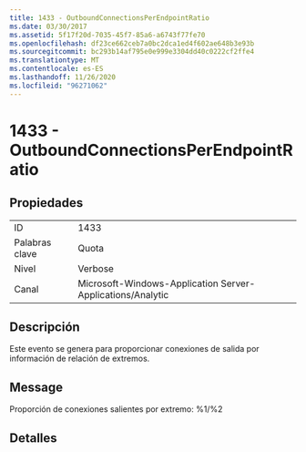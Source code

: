 ```yaml
---
title: 1433 - OutboundConnectionsPerEndpointRatio
ms.date: 03/30/2017
ms.assetid: 5f17f20d-7035-45f7-85a6-a6743f77fe70
ms.openlocfilehash: df23ce662ceb7a0bc2dca1ed4f602ae648b3e93b
ms.sourcegitcommit: bc293b14af795e0e999e3304dd40c0222cf2ffe4
ms.translationtype: MT
ms.contentlocale: es-ES
ms.lasthandoff: 11/26/2020
ms.locfileid: "96271062"
---
```

# <a name="1433---outboundconnectionsperendpointratio"></a>1433 - OutboundConnectionsPerEndpointRatio

## <a name="properties"></a>Propiedades  
  
|||  
|-|-|  
|ID|1433|  
|Palabras clave|Quota|  
|Nivel|Verbose|  
|Canal|Microsoft-Windows-Application Server-Applications/Analytic|  
  
## <a name="description"></a>Descripción  

 Este evento se genera para proporcionar conexiones de salida por información de relación de extremos.  
  
## <a name="message"></a>Message  

 Proporción de conexiones salientes por extremo: %1/%2  
  
## <a name="details"></a>Detalles
